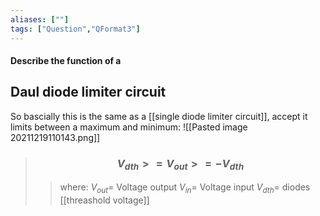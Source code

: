 ```yaml
---
aliases: [""]
tags: ["Question","QFormat3"]
---
```


#### Describe the function of a
## Daul diode limiter circuit

So bascially this is the same as a [[single diode limiter circuit]], accept it limits between a maximum and minimum:
![[Pasted image 20211219110143.png]]

> ### $$ V_{dth} >= V_{out} >= -V_{dth} $$ 
>> where:
>> $V_{out}=$ Voltage output
>> $V_{in}=$ Voltage input
>> $V_{dth}=$ diodes [[threashold voltage]]